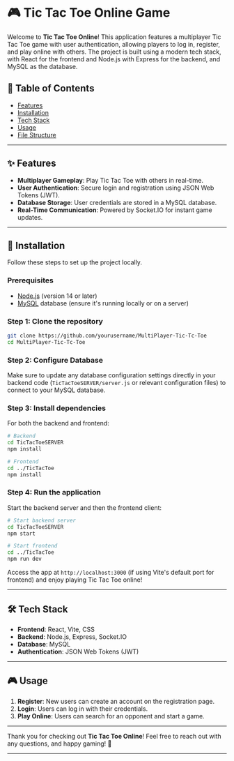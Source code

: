 # 🎮 Tic Tac Toe Online Game

Welcome to **Tic Tac Toe Online**! This application features a multiplayer Tic Tac Toe game with user authentication, allowing players to log in, register, and play online with others. The project is built using a modern tech stack, with React for the frontend and Node.js with Express for the backend, and MySQL as the database.

## 📖 Table of Contents
- [Features](#-features)
- [Installation](#-installation)
- [Tech Stack](#-tech-stack)
- [Usage](#-usage)
- [File Structure](#-file-structure)

---

## ✨ Features
- **Multiplayer Gameplay**: Play Tic Tac Toe with others in real-time.
- **User Authentication**: Secure login and registration using JSON Web Tokens (JWT).
- **Database Storage**: User credentials are stored in a MySQL database.
- **Real-Time Communication**: Powered by Socket.IO for instant game updates.

---

## 🚀 Installation
Follow these steps to set up the project locally.

### Prerequisites
- [Node.js](https://nodejs.org/) (version 14 or later)
- [MySQL](https://www.mysql.com/) database (ensure it's running locally or on a server)

### Step 1: Clone the repository
```bash
git clone https://github.com/yourusername/MultiPlayer-Tic-Tc-Toe
cd MultiPlayer-Tic-Tc-Toe
```

### Step 2: Configure Database
Make sure to update any database configuration settings directly in your backend code (`TicTacToeSERVER/server.js` or relevant configuration files) to connect to your MySQL database.

### Step 3: Install dependencies
For both the backend and frontend:
```bash
# Backend
cd TicTacToeSERVER
npm install

# Frontend
cd ../TicTacToe
npm install
```

### Step 4: Run the application
Start the backend server and then the frontend client:
```bash
# Start backend server
cd TicTacToeSERVER
npm start

# Start frontend
cd ../TicTacToe
npm run dev
```

Access the app at `http://localhost:3000` (if using Vite's default port for frontend) and enjoy playing Tic Tac Toe online!

---

## 🛠️ Tech Stack
- **Frontend**: React, Vite, CSS
- **Backend**: Node.js, Express, Socket.IO
- **Database**: MySQL
- **Authentication**: JSON Web Tokens (JWT)

---

## 🎮 Usage
1. **Register**: New users can create an account on the registration page.
2. **Login**: Users can log in with their credentials.
3. **Play Online**: Users can search for an opponent and start a game.


---




Thank you for checking out **Tic Tac Toe Online**! Feel free to reach out with any questions, and happy gaming! 🎉

---

